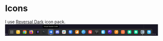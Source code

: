 # Icons

I use [Reversal Dark](https://www.gnome-look.org/p/1471823) icon pack.
![Alt text](image.png)